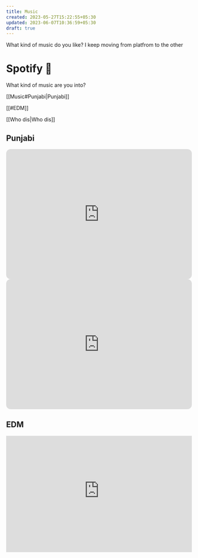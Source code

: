 ```yaml
---
title: Music
created: 2023-05-27T15:22:55+05:30
updated: 2023-06-07T10:36:59+05:30
draft: true
---
```



What kind of music do you like? I keep moving from platfrom to the other



# Spotify 🎸
What kind of music are you into?

[[Music#Punjabi|Punjabi]]

[[#EDM]]

[[Who dis|Who dis]]

## Punjabi



<iframe style="border-radius:12px" src="https://open.spotify.com/embed/playlist/3B9ATjy2oQQsNdcyDR59UY?utm_source=generator" width="100%" height="352" frameBorder="0" allowfullscreen="" allow="autoplay; clipboard-write; encrypted-media; fullscreen; picture-in-picture" loading="lazy"></iframe>

<iframe style="border-radius:12px" src="https://open.spotify.com/embed/playlist/75eHbqU0elHmsnuvVi9KJs?utm_source=generator" width="100%" height="352" frameBorder="0" allowfullscreen="" allow="autoplay; clipboard-write; encrypted-media; fullscreen; picture-in-picture" loading="lazy"></iframe>

## EDM

<iframe width="100%" height="315" src="https://www.youtube-nocookie.com/embed/videoseries?list=PLmP5iIyVnKPSETTKWExfkdFl7Idjtuj_v" title="YouTube video player" frameborder="0" allow="accelerometer; autoplay; clipboard-write; encrypted-media; gyroscope; picture-in-picture; web-share" allowfullscreen></iframe>

